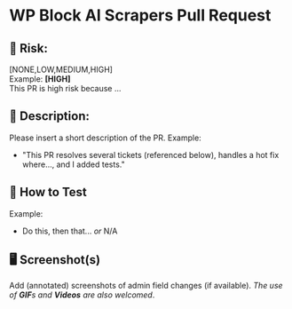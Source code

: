 # WP Block AI Scrapers Pull Request

## 😬 Risk:
[NONE,LOW,MEDIUM,HIGH]  
Example: **[HIGH]**  
This PR is high risk because ...

## 📖 Description:
Please insert a short description of the PR.
Example: 
* "This PR resolves several tickets (referenced below), handles a hot fix where..., and I added tests."

## 🧪 How to Test
Example:
* Do this, then that... _or_ N/A

## 🖥 Screenshot(s)
Add (annotated) screenshots of admin field changes (if available). _The use of **GIF**s and **Videos** are 
also welcomed_.
